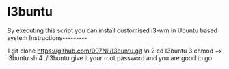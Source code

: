 # I3buntu
By executing this script you can install customised i3-wm in Ubuntu based system
Instructions---------

1 git clone https://github.com/007Nil/I3buntu.git \n
2 cd I3buntu
3 chmod +x i3buntu.sh
4 ./i3buntu
give it your root password and you are good to go
